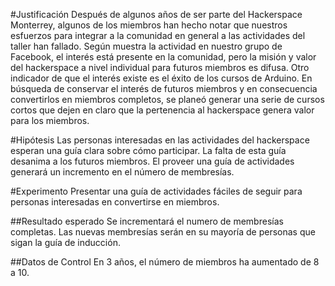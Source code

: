 #Justificación
Después de algunos años de ser parte del Hackerspace Monterrey, algunos de los
miembros han hecho notar que nuestros esfuerzos para integrar a la comunidad en
general a las actividades del taller han fallado.
Según muestra la actividad en nuestro grupo de Facebook, el interés está presente
en la comunidad, pero la misión y valor del hackerspace a nivel individual para
futuros miembros es difusa.
Otro indicador de que el interés existe es el éxito de los cursos de Arduino.
En búsqueda de conservar el interés de futuros miembros y en consecuencia
convertirlos en miembros completos, se planeó generar una serie de cursos cortos
que dejen en claro que la pertenencia al hackerspace genera valor para los miembros.

#Hipótesis
Las personas interesadas en las actividades del hackerspace esperan una guía clara
sobre cómo participar. La falta de esta guía desanima a los futuros miembros.
El proveer una guía de actividades generará un incremento en el número de membresías.

#Experimento
Presentar una guía de actividades fáciles de seguir para personas interesadas en
convertirse en miembros.

##Resultado esperado
Se incrementará el numero de membresías completas.
Las nuevas membresías serán en su mayoría de personas que sigan la guía de inducción.

##Datos de Control
En 3 años, el número de miembros ha aumentado de 8 a 10.